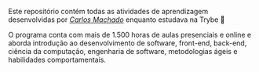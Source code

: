 Este repositório contém todas as atividades de aprendizagem desenvolvidas por _[Carlos Machado](https://www.linkedin.com/in/antonio-carlos-machado-791963223/)_ enquanto estudava na Trybe :rocket:

O programa conta com mais de 1.500 horas de aulas presenciais e online e aborda introdução ao desenvolvimento de software, front-end, back-end, ciência da computação, engenharia de software, metodologias ágeis e habilidades comportamentais.